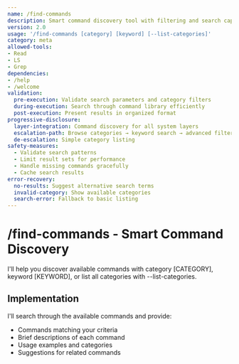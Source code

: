```yaml
---
name: /find-commands
description: Smart command discovery tool with filtering and search capabilities (v2.0)
version: 2.0
usage: '/find-commands [category] [keyword] [--list-categories]'
category: meta
allowed-tools:  
- Read
- LS
- Grep
dependencies:
- /help
- /welcome
validation:
  pre-execution: Validate search parameters and category filters
  during-execution: Search through command library efficiently
  post-execution: Present results in organized format
progressive-disclosure:
  layer-integration: Command discovery for all system layers
  escalation-path: Browse categories → keyword search → advanced filtering
  de-escalation: Simple category listing
safety-measures:
  - Validate search patterns
  - Limit result sets for performance
  - Handle missing commands gracefully
  - Cache search results
error-recovery:
  no-results: Suggest alternative search terms
  invalid-category: Show available categories
  search-error: Fallback to basic listing
---
```


# /find-commands - Smart Command Discovery

I'll help you discover available commands with category [CATEGORY], keyword [KEYWORD], or list all categories with --list-categories.

## Implementation

I'll search through the available commands and provide:
- Commands matching your criteria
- Brief descriptions of each command
- Usage examples and categories
- Suggestions for related commands
